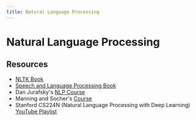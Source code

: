 ```yaml
---
title: Natural Language Processing
---
```

# Natural Language Processing

## Resources

- [NLTK Book](http://www.nltk.org/book/)
- [Speech and Language Processing Book](https://web.stanford.edu/~jurafsky/slp3/)
- Dan Jurafsky's [NLP Course](https://www.youtube.com/playlist?list=PLQiyVNMpDLKnZYBTUOlSI9mi9wAErFtFm)
- Manning and Socher's [Course](https://www.youtube.com/playlist?list=PL3FW7Lu3i5Jsnh1rnUwq_TcylNr7EkRe6)
- Stanford CS224N (Natural Language Processing with Deep Learning) [YouTube Playlist](https://www.youtube.com/playlist?list=PLoROMvodv4rOhcuXMZkNm7j3fVwBBY42z)